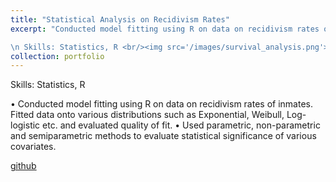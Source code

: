 ```yaml
---
title: "Statistical Analysis on Recidivism Rates"
excerpt: "Conducted model fitting using R on data on recidivism rates of inmates 

\n Skills: Statistics, R <br/><img src='/images/survival_analysis.png'>"
collection: portfolio
---
```


Skills: Statistics, R

• Conducted model fitting using R on data on recidivism rates of inmates. Fitted data onto various distributions such
as Exponential, Weibull, Log-logistic etc. and evaluated quality of fit.
• Used parametric, non-parametric and semiparametric methods to evaluate statistical significance of various
covariates.

[github](https://github.com/wanganyi1102/Survival-Analysis-using-R)
